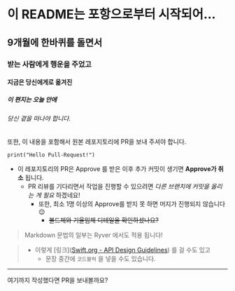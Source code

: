 # 이 README는 포항으로부터 시작되어...
## 9개월에 한바퀴를 돌면서
### 받는 사람에게 행운을 주었고
#### 지금은 당신에게로 옮겨진
##### 이 편지는 오늘 안에
###### 당신 곁을 떠나야 합니다.
또한, 이 내용을 포함해서 원본 레포지토리에 PR을 보내 주셔야 합니다.
```
print("Hello Pull-Request!")
```
- 이 레포지토리의 PR은 Approve 를 받은 이후 추가 커밋이 생기면 **Approve가 취소** 됩니다.
    - PR 리뷰를 기다리면서 작업을 진행할 수 있으려면 *다른 브랜치에 커밋을 올리는 게 필요* 하겠네요!
        - 또한, 최소 1명 이상의 Approve를 받지 못 하면 머지가 진행되지 않습니다 😌
            - ~~볼드체와 기울임체 디테일을 확인하셨나요?~~

> Markdown 문법의 일부는 Ryver 에서도 적용 됩니다!

> - 이렇게 [링크]([Swift.org - API Design Guidelines](https.www.swift.org)) 를 걸 수도 있고
>   - 문장 중간에 `코드블럭` 을 넣을 수도 있습니다.

---

여기까지 작성했다면 PR을 보내볼까요?
